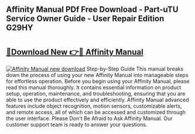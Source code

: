 ## Affinity Manual PDf Free Download - Part-uTU Service Owner Guide - User Repair Edition G29HY

# <h2><a href="http://bc32629.oget.top/?id=Affinity+Manual">🔗Download New 👉🔴 Affinity Manual</a></h2>

[![Affinity Manual new download](https://i.imgur.com/5g1atiW.png)](http://bc32629.oget.top/?id=Affinity+Manual)
Step-by-Step Guide This manual breaks down the process of using your new Affinity Manual into manageable steps for effortless operation. Before you begin using your Affinity Manual, please read this manual thoroughly. It contains essential information on product setup, operation, maintenance, and troubleshooting, ensuring that you are able to use the product effectively and efficiently. Affinity Manual advanced features include object recognition, motion sensors, customizable alerts, and remote access, all of which can be accessed and customized through the user interface. Please Don't Be Afraid to Ask Affinity Manual. Our customer support team is ready to answer your questions.

